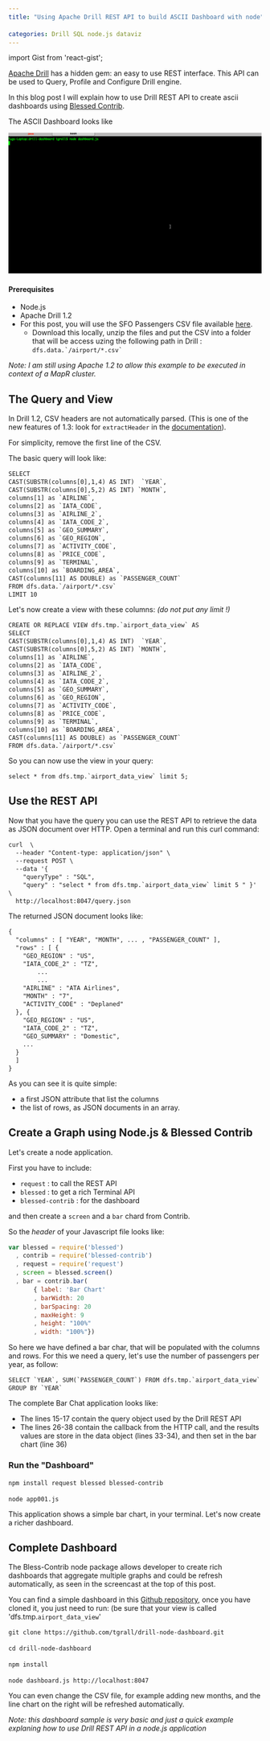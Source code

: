 ```yaml
---
title: "Using Apache Drill REST API to build ASCII Dashboard with node"

categories: Drill SQL node.js dataviz
---
```

import Gist from 'react-gist';

[Apache Drill](http://drill.apache.org) has a hidden gem: an easy to use REST interface. This API can be used to Query, Profile and Configure Drill engine.

In this blog post I will explain how to use Drill REST API to create ascii dashboards using [Blessed Contrib](https://www.npmjs.com/package/blessed-contrib).

The ASCII Dashboard looks like

![Dashboard](/images/posts/drill_dashboard/dashboard_demo.gif)

<!-- truncate -->

#### Prerequisites
* Node.js
* Apache Drill 1.2
* For this post, you will use the SFO Passengers CSV file available [here](http://www.flysfo.com/media/facts-statistics/air-traffic-statistics). 
  * Download this locally, unzip the files and put the CSV into a folder that will be access uzing the following path in Drill : ```dfs.data.`/airport/*.csv` ```


*Note: I am still using Apache 1.2 to allow this example to be executed in context of a MapR cluster.*

## The Query and View

In Drill 1.2, CSV headers are not automatically parsed. (This is one of the new features of 1.3: look for `extractHeader` in the [documentation](https://drill.apache.org/docs/text-files-csv-tsv-psv/)). 

For simplicity, remove the first line of the CSV.

The basic query will look like:

```
SELECT
CAST(SUBSTR(columns[0],1,4) AS INT)  `YEAR`,
CAST(SUBSTR(columns[0],5,2) AS INT) `MONTH`,
columns[1] as `AIRLINE`,
columns[2] as `IATA_CODE`,
columns[3] as `AIRLINE_2`,
columns[4] as `IATA_CODE_2`,
columns[5] as `GEO_SUMMARY`,
columns[6] as `GEO_REGION`,
columns[7] as `ACTIVITY_CODE`,
columns[8] as `PRICE_CODE`,
columns[9] as `TERMINAL`,
columns[10] as `BOARDING_AREA`,
CAST(columns[11] AS DOUBLE) as `PASSENGER_COUNT`
FROM dfs.data.`/airport/*.csv`
LIMIT 10
```

Let's now create a view with these columns: *(do not put any limit !)*

```
CREATE OR REPLACE VIEW dfs.tmp.`airport_data_view` AS
SELECT
CAST(SUBSTR(columns[0],1,4) AS INT)  `YEAR`,
CAST(SUBSTR(columns[0],5,2) AS INT) `MONTH`,
columns[1] as `AIRLINE`,
columns[2] as `IATA_CODE`,
columns[3] as `AIRLINE_2`,
columns[4] as `IATA_CODE_2`,
columns[5] as `GEO_SUMMARY`,
columns[6] as `GEO_REGION`,
columns[7] as `ACTIVITY_CODE`,
columns[8] as `PRICE_CODE`,
columns[9] as `TERMINAL`,
columns[10] as `BOARDING_AREA`,
CAST(columns[11] AS DOUBLE) as `PASSENGER_COUNT`
FROM dfs.data.`/airport/*.csv`
```

So you can now use the view in your query:

```
select * from dfs.tmp.`airport_data_view` limit 5;
```



## Use the REST API

Now that you have the query you can use the REST API to retrieve the data as JSON document over HTTP. Open a terminal and run this curl command:


```
curl  \
  --header "Content-type: application/json" \
  --request POST \
  --data '{
    "queryType" : "SQL",
    "query" : "select * from dfs.tmp.`airport_data_view` limit 5 " }' \
  http://localhost:8047/query.json
```

The returned JSON document looks like:

```
{
  "columns" : [ "YEAR", "MONTH", ... , "PASSENGER_COUNT" ],
  "rows" : [ {
    "GEO_REGION" : "US",
    "IATA_CODE_2" : "TZ",
		...
		...
    "AIRLINE" : "ATA Airlines",
    "MONTH" : "7",
    "ACTIVITY_CODE" : "Deplaned"
  }, {
    "GEO_REGION" : "US",
    "IATA_CODE_2" : "TZ",
    "GEO_SUMMARY" : "Domestic",
    ...
  }
  ]
}
```

As you can see it is quite simple:

* a first JSON attribute that list the columns
* the list of rows, as JSON documents in an array.

 

## Create a Graph using Node.js & Blessed Contrib

Let's create a node application. 

First you have to include:

* `request` : to call the REST API
* `blessed` : to get a rich Terminal API
* `blessed-contrib` : for the dashboard

and then create a `screen` and a `bar` chard from Contrib.

So the *header* of your Javascript file looks like:

```javascript 
var blessed = require('blessed')
  , contrib = require('blessed-contrib')
  , request = require('request')
  , screen = blessed.screen()
  , bar = contrib.bar(
       { label: 'Bar Chart'
       , barWidth: 20
       , barSpacing: 20
       , maxHeight: 9
       , height: "100%"
       , width: "100%"})
```

So here we have defined a bar char, that will be populated with the columns and rows. For this we need a query, let's use the number of passengers per year, as follow:

```
SELECT `YEAR`, SUM(`PASSENGER_COUNT`) FROM dfs.tmp.`airport_data_view` GROUP BY `YEAR`
```

The complete Bar Chat application looks like:

<Gist id="00c5d83b85f59d80ad95" file="app001.js" />

* The lines 15-17 contain the query object used by the Drill REST API
* The lines 26-38 contain the callback from the HTTP call, and the results values are store in the data object (lines 33-34), and then set in the bar chart (line 36)

### Run the "Dashboard"

```
npm install request blessed blessed-contrib

node app001.js

```

This application shows a simple bar chart, in your terminal. Let's now create a richer dashboard.

## Complete Dashboard

The Bless-Contrib node package allows developer to create rich dashboards that aggregate multiple graphs and could be refresh automatically, as seen in the screencast at the top of this post.

You can find a simple dashboard in this [Github repository](https://github.com/tgrall/drill-node-dashboard.git), once you have cloned it, you just need to run: (be sure that your view is called 'dfs.tmp.`airport_data_view`'

```
git clone https://github.com/tgrall/drill-node-dashboard.git

cd drill-node-dashboard

npm install

node dashboard.js http://localhost:8047

```

You can even change the CSV file, for example adding new months, and the line chart on the right will be refreshed automatically.

*Note: this dashboard sample is very basic and just a quick example explaning how to use Drill REST API in a node.js application*

